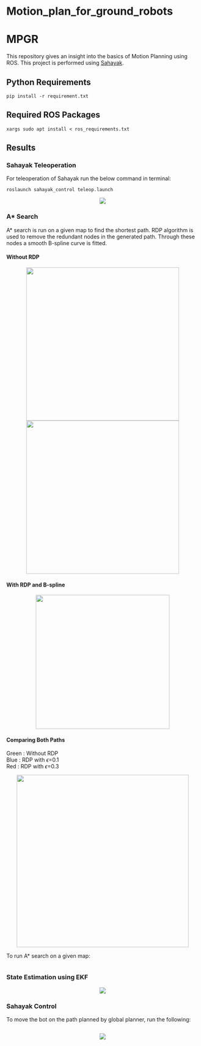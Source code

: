 # Motion_plan_for_ground_robots

# MPGR

This repository gives an insight into the basics of Motion Planning using ROS. This project is performed using [Sahayak](https://github.com/IvLabs/Sahayak-v3).

## Python Requirements
``` shell
pip install -r requirement.txt
```

## Required ROS Packages
``` shell
xargs sudo apt install < ros_requirements.txt
```

## Results

### Sahayak Teleoperation
For teleoperation of Sahayak run the below command in terminal:

```shell
roslaunch sahayak_control teleop.launch
```

<p align="center">
  <img src= "https://user-images.githubusercontent.com/83055325/160807783-ba8521bf-5bdc-4819-b19d-33134c7983d4.gif">
</p>

### A* Search

A* search is run on a given map to find the shortest path. RDP algorithm is used to remove the redundant nodes in the generated path. Through these nodes a smooth B-spline curve is fitted.

#### Without RDP
<p align="center">
<img src = "https://user-images.githubusercontent.com/83055325/160805615-a1b44fbf-f9b4-468e-9c4d-5b85fbababde.png" height = "400">
<!-- ![A_Implementation](https://user-images.githubusercontent.com/83055325/160805615-a1b44fbf-f9b4-468e-9c4d-5b85fbababde.png) 
![Astar](https://user-images.githubusercontent.com/83055325/160805640-bc946511-0748-44d0-88cb-9accef683e88.png) -->
<img src = "https://user-images.githubusercontent.com/83055325/160805640-bc946511-0748-44d0-88cb-9accef683e88.png" height = "400">
</p>

#### With RDP and B-spline
<p align="center">
  <img src="https://user-images.githubusercontent.com/83055325/174044900-e694205d-b143-4b3e-bf1e-d4a7a4e9ed8a.jpeg" height="350">
</p>

#### Comparing Both Paths

Green : Without RDP <br/>
Blue : RDP with $\epsilon$=0.1 <br/>
Red : RDP with $\epsilon$=0.3
<p align="center">
  <img src="https://user-images.githubusercontent.com/83055325/174045625-be2a9ddd-48a5-42bb-9f6f-5804a4f41f82.jpeg" height="450">
</p>

To run A* search on a given map:
```
```

### State Estimation using EKF
<p align="center">
<img src="https://user-images.githubusercontent.com/83055325/174037578-180c6e23-ce76-4a94-b7b1-9ea314098c9b.png">
</p>

<!-- <p align="center">
![image](https://user-images.githubusercontent.com/83055325/160806997-63f84ee2-a393-423b-a014-ad0fac8f8aff.png) 
![image](https://user-images.githubusercontent.com/83055325/160807088-46e4a05f-a57c-47b7-bb1e-c287b9cf73ac.png)
</p> -->


### Sahayak Control

To move the bot on the path planned by global planner, run the following:
```
```
<p align="center">
  <img src= "https://user-images.githubusercontent.com/83055325/174037147-62fd6fdd-e50b-4b02-90b9-195f63e0f32b.gif" >
</p>
